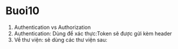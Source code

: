 # Buoi10
1. Authentication vs Authorization
2. Authentication: Dùng để xác thực:Token sẽ được gửi kèm header
3. Về thư viện: sẽ dùng các thư viện sau: